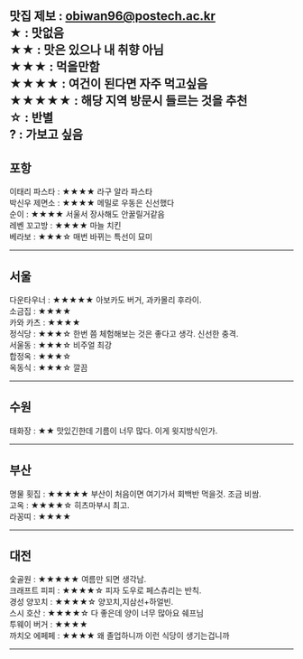 맛집 제보 : obiwan96@postech.ac.kr   
★ : 맛없음  
★★ : 맛은 있으나 내 취향 아님  
★★★ : 먹을만함  
★★★★ : 여건이 된다면 자주 먹고싶음  
★★★★★ : 해당 지역 방문시 들르는 것을 추천  
☆ : 반별  
? : 가보고 싶음  
---

## 포항
이태리 파스타 : ★★★★ 라구 알라 파스타  
박신우 제면소 : ★★★★ 메밀로 우동은 신선했다  
순이 : ★★★★ 서울서 장사해도 안꿀릴거같음  
레벤 꼬고방 : ★★★★ 마늘 치킨  
베라보 : ★★★☆ 매번 바뀌는 특선이 묘미  
***

## 서울
다운타우너 : ★★★★★ 아보카도 버거, 과카몰리 후라이.  
소금집 : ★★★★  
카와 카츠 : ★★★★  
정식당 : ★★★☆ 한번 쯤 체험해보는 것은 좋다고 생각. 신선한 충격.  
서울동 : ★★★☆ 비주얼 최강  
합정옥 : ★★★☆  
옥동식 : ★★★☆  깔끔
***

## 수원
태화장 : ★★ 맛있긴한데 기름이 너무 많다. 이게 윗지방식인가.  
***

## 부산
명물 횟집 : ★★★★★ 부산이 처음이면 여기가서 회백반 먹을것. 조금 비쌈.  
고옥 : ★★★★☆ 히츠마부시 최고.  
라꽁띠 : ★★★★  
***

## 대전
숯골원 : ★★★★★ 여름만 되면 생각남.  
크래프트 피피 : ★★★★☆ 피자 도우로 페스츄리는 반칙.  
경성 양꼬치 : ★★★★☆ 양꼬치,지삼선+하얼빈.  
스시 호산 : ★★★★☆ 다 좋은데 양이 너무 많아요 쉐프님  
투웨이 버거 : ★★★★  
까치오 에페페 : ★★★★ 왜 졸업하니까 이런 식당이 생기는겁니까  
***

